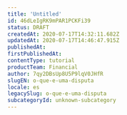 ```yaml
---
title: 'Untitled'
id: 46dLeIgRK9mPAR1PCKFi39
status: DRAFT
createdAt: 2020-07-17T14:32:11.682Z
updatedAt: 2020-07-17T14:46:47.915Z
publishedAt: 
firstPublishedAt: 
contentType: tutorial
productTeam: Financial
author: 7qy2DBsUp8U5P9lqV0JHfR
slugEN: o-que-e-uma-disputa
locale: es
legacySlug: o-que-e-uma-disputa
subcategoryId: unknown-subcategory
---
```



